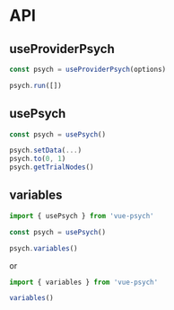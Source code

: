 # API

## useProviderPsych

```ts
const psych = useProviderPsych(options)

psych.run([])
```

## usePsych

```ts
const psych = usePsych()

psych.setData(...)
psych.to(0, 1)
psych.getTrialNodes()
```

## variables

```js
import { usePsych } from 'vue-psych'

const psych = usePsych()

psych.variables()
```

or 

```js
import { variables } from 'vue-psych'

variables()
```

